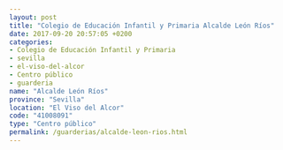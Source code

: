 ```yaml
---
layout: post
title: "Colegio de Educación Infantil y Primaria Alcalde León Ríos"
date: 2017-09-20 20:57:05 +0200
categories:
- Colegio de Educación Infantil y Primaria
- sevilla
- el-viso-del-alcor
- Centro público
- guarderia
name: "Alcalde León Ríos"
province: "Sevilla"
location: "El Viso del Alcor"
code: "41008091"
type: "Centro público"
permalink: /guarderias/alcalde-leon-rios.html
---
```

